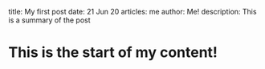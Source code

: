title: My first post
date: 21 Jun 20
articles: me
author: Me!
description: This is a summary of the post


# This is the start of my content!